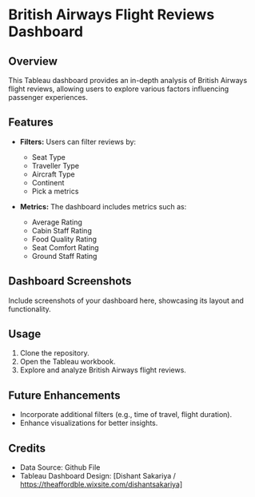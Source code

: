 # British Airways Flight Reviews Dashboard

## Overview
This Tableau dashboard provides an in-depth analysis of British Airways flight reviews, allowing users to explore various factors influencing passenger experiences.

## Features
- **Filters:** Users can filter reviews by:
  - Seat Type
  - Traveller Type
  - Aircraft Type
  - Continent
  - Pick a metrics

- **Metrics:** The dashboard includes metrics such as:
  - Average Rating
  - Cabin Staff Rating
  - Food Quality Rating
  - Seat Comfort Rating
  - Ground Staff Rating

## Dashboard Screenshots
Include screenshots of your dashboard here, showcasing its layout and functionality.

## Usage
1. Clone the repository.
2. Open the Tableau workbook.
3. Explore and analyze British Airways flight reviews.

## Future Enhancements
- Incorporate additional filters (e.g., time of travel, flight duration).
- Enhance visualizations for better insights.

## Credits
- Data Source: Github File
- Tableau Dashboard Design: [Dishant Sakariya / https://theaffordble.wixsite.com/dishantsakariya]
